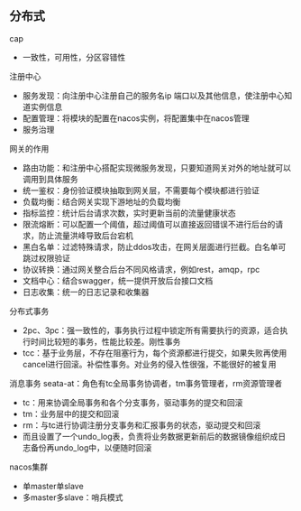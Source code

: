 ## 分布式
cap
- 一致性，可用性，分区容错性

注册中心
- 服务发现：向注册中心注册自己的服务名ip 端口以及其他信息，使注册中心知道实例信息
- 配置管理：将模块的配置在nacos实例，将配置集中在nacos管理
- 服务治理

网关的作用
- 路由功能：和注册中心搭配实现微服务发现，只要知道网关对外的地址就可以调用到具体服务
- 统一鉴权：身份验证模块抽取到网关层，不需要每个模块都进行验证
- 负载均衡：结合网关实现下游地址的负载均衡
- 指标监控：统计后台请求次数，实时更新当前的流量健康状态
- 限流熔断：可以配置一个阈值，超过阈值可以直接返回错误不进行后台的请求，防止流量洪峰导致后台宕机
- 黑白名单：过滤特殊请求，防止ddos攻击，在网关层面进行拦截。白名单可跳过权限验证
- 协议转换：通过网关整合后台不同风格请求，例如rest，amqp，rpc
- 文档中心：结合swagger，统一提供开放后台接口文档
- 日志收集：统一的日志记录和收集器

分布式事务
- 2pc、3pc：强一致性的，事务执行过程中锁定所有需要执行的资源，适合执行时间比较短的事务，性能比较差。刚性事务
 - tcc：基于业务层，不存在阻塞行为，每个资源都进行提交，如果失败再使用cancel进行回滚。补偿性事务。对业务的侵入性很强，不能很好的被复用

消息事务
seata-at：角色有tc全局事务协调者，tm事务管理者，rm资源管理者
- tc：用来协调全局事务和各个分支事务，驱动事务的提交和回滚
- tm：业务层中的提交和回滚
- rm：与tc进行协调注册分支事务和汇报事务的状态，驱动提交和回滚
- 而且设置了一个undo_log表，负责将业务数据更新前后的数据镜像组织成日志备份再undo_log中，以便随时回滚

nacos集群
- 单master单slave
- 多master多slave：哨兵模式


